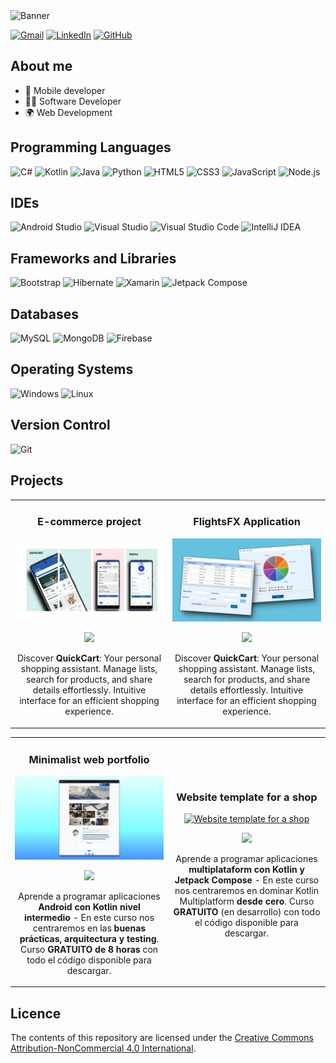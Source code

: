 <img src="https://github.com/Raurez/Image-repo-profile/blob/main/Ra%C3%BAl%20Ram%C3%ADrez%20Botella.svg" alt="Banner">

[![Gmail](https://img.shields.io/badge/Gmail-D14836?style=for-the-badge&logo=gmail&logoColor=white)](mailto:raurambot@gmail.com)
[![LinkedIn](https://img.shields.io/badge/LinkedIn-0077B5?style=for-the-badge&logo=linkedin&logoColor=white)](https://www.linkedin.com/in/ra%C3%BAl-ram%C3%ADrez-botella-998523302/)
[![GitHub](https://img.shields.io/badge/GitHub-181717?style=for-the-badge&logo=github&logoColor=white)](https://github.com/Raurez)

## About me 

- 📲 Mobile developer
- 👨‍💻 Software Developer      
- 🌍 Web Development

## Programming Languages

![C#](https://img.shields.io/badge/C%23-239120?style=for-the-badge&logo=csharp&logoColor=white)
![Kotlin](https://img.shields.io/badge/Kotlin-0095D5?style=for-the-badge&logo=kotlin&logoColor=white)
![Java](https://img.shields.io/badge/java-%23ED8B00.svg?style=for-the-badge&logo=openjdk&logoColor=black)
![Python](https://img.shields.io/badge/Python-3776AB?style=for-the-badge&logo=python&logoColor=white)
![HTML5](https://img.shields.io/badge/HTML5-E34F26?style=for-the-badge&logo=html5&logoColor=white)
![CSS3](https://img.shields.io/badge/CSS3-1572B6?style=for-the-badge&logo=css3&logoColor=white)
![JavaScript](https://img.shields.io/badge/JavaScript-F7DF1E?style=for-the-badge&logo=javascript&logoColor=black)
![Node.js](https://img.shields.io/badge/Node.js-339933?style=for-the-badge&logo=nodedotjs&logoColor=white)

## IDEs

![Android Studio](https://img.shields.io/badge/Android%20Studio-3DDC84?style=for-the-badge&logo=android%20studio&logoColor=white)
![Visual Studio](https://img.shields.io/badge/Visual%20Studio-5C2D91?style=for-the-badge&logo=visual%20studio&logoColor=white)
![Visual Studio Code](https://img.shields.io/badge/Visual%20Studio%20Code-0078D4?style=for-the-badge&logo=visual%20studio%20code&logoColor=white)
![IntelliJ IDEA](https://img.shields.io/badge/IntelliJ%20IDEA-000000?style=for-the-badge&logo=intellij%20idea&logoColor=white)

## Frameworks and Libraries

![Bootstrap](https://img.shields.io/badge/Bootstrap-563D7C?style=for-the-badge&logo=bootstrap&logoColor=white)
![Hibernate](https://img.shields.io/badge/Hibernate-59666C?style=for-the-badge&logo=hibernate&logoColor=white)
![Xamarin](https://img.shields.io/badge/Xamarin-3498DB?style=for-the-badge&logo=xamarin&logoColor=white)
![Jetpack Compose](https://img.shields.io/badge/Jetpack_Compose-4285F4?style=for-the-badge&logo=jetpack-compose&logoColor=white)

## Databases

![MySQL](https://img.shields.io/badge/MySQL-4479A1?style=for-the-badge&logo=mysql&logoColor=white)
![MongoDB](https://img.shields.io/badge/MongoDB-47A248?style=for-the-badge&logo=mongodb&logoColor=white)
![Firebase](https://img.shields.io/badge/Firebase-FFCA28?style=for-the-badge&logo=firebase&logoColor=black)

## Operating Systems

![Windows](https://img.shields.io/badge/Windows-0078D6?style=for-the-badge&logo=windows&logoColor=white)
![Linux](https://img.shields.io/badge/Linux-FCC624?style=for-the-badge&logo=linux&logoColor=black)

## Version Control

![Git](https://img.shields.io/badge/Git-F05032?style=for-the-badge&logo=git&logoColor=white)

## Projects 
<table>
<tr>
<td width="50%">
<h3 align="center">E-commerce project</h3>
<div align="center">
<a href="https://github.com/Raurez/E-commerce_project" target="_blank"><img src="https://github.com/Raurez/Image-repo-profile/blob/main/Mockpu_play_store.png" width="450" alt="E-commerce project"></a>
<p>
<a href="https://github.com/Raurez/E-commerce_project" target="_blank">
<img src="https://img.shields.io/badge/CODE-ff9?style=for-the-badge&logo=github&logoColor=black">
</a>
</p>
</p>Discover <strong>QuickCart</strong>: Your personal shopping assistant. Manage lists, search for products, and share details effortlessly. Intuitive interface for an efficient shopping experience.</p>
</div>                                                                                   
</td>

<td width="50%">
<h3 align="center">FlightsFX Application</h3>
<div align="center">                                       
<a href="https://github.com/Raurez/FlightsFX_Application" target="_blank"><img src="https://github.com/Raurez/Image-repo-profile/blob/main/Fly_FX.png" width="325" alt="FlightsFX Application"></a>
<p>
<a href="https://github.com/Raurez/FlightsFX_Application" target="_blank">
<img src="https://img.shields.io/badge/CODE-80ffaa?style=for-the-badge&logo=github&logoColor=black">
</a>
</p>
</p>Discover <strong>QuickCart</strong>: Your personal shopping assistant. Manage lists, search for products, and share details effortlessly. Intuitive interface for an efficient shopping experience.</p>
</div>                                                             
</table>                                                                                 
</div>


<table>
<tr>
<td width="50%">
<h3 align="center">Minimalist web portfolio</h3>
<div align="center">
<a href="https://github.com/Raurez/Minimalist_web_portfolio" target="_blank"><img src="https://github.com/Raurez/Image-repo-profile/blob/main/portafolio_minimalista.png" width="325" alt="Minimalist web portfolio"></a>
<p>
<a href="https://github.com/Raurez/Minimalist_web_portfolio" target="_blank">
<img src="https://img.shields.io/badge/CODE-ff9?style=for-the-badge&logo=github&logoColor=black">
</a>
</p>
<p>Aprende a programar aplicaciones <strong>Android con Kotlin nivel intermedio</strong> - En este curso nos centraremos en las <strong>buenas prácticas, arquitectura y testing</strong>. Curso <strong>GRATUITO de 8 horas</strong> con todo el código disponible para descargar.</p>
</div>
                                                                                      
</td>       

<td width="50%">
<h3 align="center">Website template for a shop</h3>
<div align="center">
<a href="https://github.com/Raurez/Website_template_for_a_shop" target="_blank"><img src="https://github.com/Raurez/Image-repo-profile/blob/main/shop_templete.png" width="325" alt="Website template for a shop"></a>
<p>
<a href="https://github.com/Raurez/Website_template_for_a_shop" target="_blank">
<img src="https://img.shields.io/badge/CODE-cfaae0?style=for-the-badge&logo=github&logoColor=black">
</a>
</p>
<p>Aprende a programar aplicaciones <strong>multiplataform con Kotlin y Jetpack Compose</strong> - En este curso nos centraremos en dominar Kotlin Multiplatform <strong>desde cero</strong>. Curso <strong>GRATUITO</strong> (en desarrollo) con todo el código disponible para descargar.</p>
</div>                                                                                
</td>  
</table>

## Licence

The contents of this repository are licensed under the [Creative Commons Attribution-NonCommercial 4.0 International](https://creativecommons.org/licenses/by-nc/4.0/).
</div>
<br>
